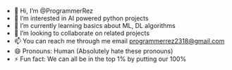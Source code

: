 - 👋 Hi, I’m @ProgrammerRez
- 👀 I’m interested in AI powered python projects
- 🌱 I’m currently learning basics about ML, DL algorithms 
- 💞️ I’m looking to collaborate on related projects
- 📫 You can reach me through me email programmerrez2318@gmail.com
- 😄 Pronouns: Human (Absolutely hate these pronouns)
- ⚡ Fun fact: We can all be in the top 1% by putting our 100%

<!---
ProgrammerRez/ProgrammerRez is a ✨ special ✨ repository because its `README.md` (this file) appears on your GitHub profile.
You can click the Preview link to take a look at your changes.
--->
